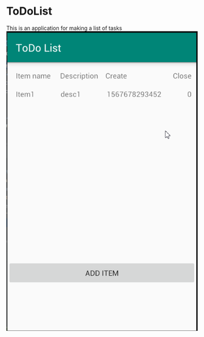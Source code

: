 # ToDoList
This is an application for making a list of tasks
![скрин](ToDoList.png "Интерфейс приложения")
